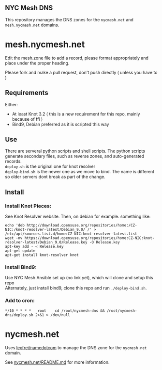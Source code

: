 NYC Mesh DNS
---

This repository manages the DNS zones for the `nycmesh.net` and `mesh.nycmesh.net` domains.

# mesh.nycmesh.net

Edit the mesh.zone file to add a record, please format appropriately and place under the proper heading. 

Please fork and make a pull request, don't push directly ( unless you have to )

## Requirements

Either:
* At least Knot 3.2 ( this is a new requirement for this repo, mainly because of ffi )
* Bind9, Debian preferred as it is scripted this way

## Use

There are serveral python scripts and shell scripts. The python scripts generate secondary files, such as reverse zones, and auto-generated records.  
`deploy.sh` is the original one for knot resolver  
`deploy-bind.sh` is the newer one as we move to bind. The name is different so older servers dont break as part of the change.

## Install

### Install Knot Pieces:
See Knot Resolver website.
Then, on debian for example. something like:
```
echo 'deb http://download.opensuse.org/repositories/home:/CZ-NIC:/knot-resolver-latest/Debian_9.0/ /' > /etc/apt/sources.list.d/home:CZ-NIC:knot-resolver-latest.list
wget -nv https://download.opensuse.org/repositories/home:CZ-NIC:knot-resolver-latest/Debian_9.0/Release.key -O Release.key
apt-key add - < Release.key
apt-get update
apt-get install knot-resolver knot

```

### Install Bind9:
Use NYC Mesh Ansible set up (no link yet), which will clone and setup this repo  
Alternately, just install bind9, clone this repo and run `./deploy-bind.sh`.

### Add to cron:
```
*/10 * * * *   root    cd /root/nycmesh-dns && /root/nycmesh-dns/deploy.sh 2>&1 > /dev/null
```
# nycmesh.net

Uses [lexfrei/namedotcom](https://registry.terraform.io/providers/lexfrei/namedotcom/latest/docs) to manage the DNS zone for the `nycmesh.net` domain.

See [nycmesh.net/README.md](./nycmesh.net/README.md) for more information.
